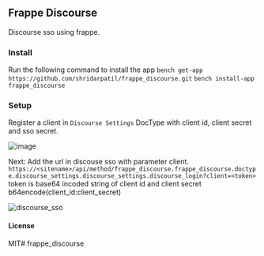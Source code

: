 ## Frappe Discourse


Discourse sso using frappe.

### Install
Run the following command to install the app
`bench get-app https://github.com/shridarpatil/frappe_discourse.git`
`bench install-app frappe_discourse`

### Setup
Register a client in `Discourse Settings` DocType with client id, client secret and sso secret.

![image](https://user-images.githubusercontent.com/11792643/88766285-60a54e80-d195-11ea-8b4e-c4956cb2f8e1.png)


Next: Add the url in discouse sso with parameter client.
`https://<sitename>/api/method/frappe_discourse.frappe_discourse.doctype.discourse_settings.discourse_settings.discourse_login?client=<token>`
token is base64 incoded string of client id and client secret b64encode(client_id:client_secret)



![discourse_sso](https://user-images.githubusercontent.com/11792643/88766210-43708000-d195-11ea-80f2-e612cf0b8d4b.gif)


#### License

MIT# frappe_discourse
